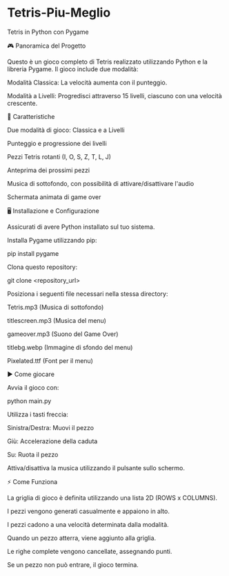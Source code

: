 # Tetris-Piu-Meglio

Tetris in Python con Pygame

🎮 Panoramica del Progetto

Questo è un gioco completo di Tetris realizzato utilizzando Python e la libreria Pygame. Il gioco include due modalità:

Modalità Classica: La velocità aumenta con il punteggio.

Modalità a Livelli: Progredisci attraverso 15 livelli, ciascuno con una velocità crescente.

🚀 Caratteristiche

Due modalità di gioco: Classica e a Livelli

Punteggio e progressione dei livelli

Pezzi Tetris rotanti (I, O, S, Z, T, L, J)

Anteprima dei prossimi pezzi

Musica di sottofondo, con possibilità di attivare/disattivare l'audio

Schermata animata di game over

🖥️ Installazione e Configurazione

Assicurati di avere Python installato sul tuo sistema.

Installa Pygame utilizzando pip:

pip install pygame

Clona questo repository:

git clone <repository_url>

Posiziona i seguenti file necessari nella stessa directory:

Tetris.mp3 (Musica di sottofondo)

titlescreen.mp3 (Musica del menu)

gameover.mp3 (Suono del Game Over)

titlebg.webp (Immagine di sfondo del menu)

Pixelated.ttf (Font per il menu)

▶️ Come giocare

Avvia il gioco con:

python main.py

Utilizza i tasti freccia:

Sinistra/Destra: Muovi il pezzo

Giù: Accelerazione della caduta

Su: Ruota il pezzo

Attiva/disattiva la musica utilizzando il pulsante sullo schermo.

⚡ Come Funziona

La griglia di gioco è definita utilizzando una lista 2D (ROWS x COLUMNS).

I pezzi vengono generati casualmente e appaiono in alto.

I pezzi cadono a una velocità determinata dalla modalità.

Quando un pezzo atterra, viene aggiunto alla griglia.

Le righe complete vengono cancellate, assegnando punti.

Se un pezzo non può entrare, il gioco termina.
